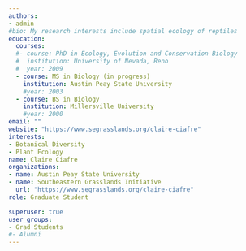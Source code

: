 ```yaml
---
authors:
- admin
#bio: My research interests include spatial ecology of reptiles
education:
  courses:
  #- course: PhD in Ecology, Evolution and Conservation Biology
  #  institution: University of Nevada, Reno
  #  year: 2009
  - course: MS in Biology (in progress)
    institution: Austin Peay State University
    #year: 2003
  - course: BS in Biology
    institution: Millersville University
    #year: 2000
email: ""
website: "https://www.segrasslands.org/claire-ciafre"
interests:
- Botanical Diversity
- Plant Ecology
name: Claire Ciafre
organizations:
- name: Austin Peay State University
- name: Southeastern Grasslands Initiative
  url: "https://www.segrasslands.org/claire-ciafre"
role: Graduate Student

superuser: true
user_groups:
- Grad Students
#- Alumni
---
```



